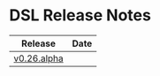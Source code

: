 # DSL Release Notes

| Release                                         | Date        |
| ----------------------------------------------- | ----------- |
| [v0.26.alpha](/Release%20Notes/v0.26.alpha.md)  |             |
